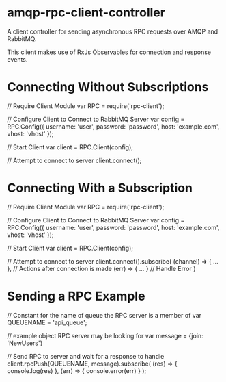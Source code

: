 # amqp-rpc-client-controller
A client controller for sending asynchronous RPC requests over AMQP and RabbitMQ.

This client makes use of RxJs Observables for connection and response events.

# Connecting Without Subscriptions
// Require Client Module
var RPC = require('rpc-client');

// Configure Client to Connect to RabbitMQ Server
var config = RPC.Config({
    username: 'user',
    password: 'password',
    host: 'example.com',
    vhost: 'vhost'
});

// Start Client
var client = RPC.Client(config);

// Attempt to connect to server
client.connect();

# Connecting With a Subscription
// Require Client Module
var RPC = require('rpc-client');

// Configure Client to Connect to RabbitMQ Server
var config = RPC.Config({
    username: 'user',
    password: 'password',
    host: 'example.com',
    vhost: 'vhost'
});

// Start Client
var client = RPC.Client(config);

// Attempt to connect to server
client.connect().subscribe(
    (channel) => { ... }, // Actions after connection is made
    (err) => { ... } // Handle Error
)

# Sending a RPC Example
// Constant for the name of queue the RPC server is a member of
var QUEUENAME = 'api_queue';

// example object RPC server may be looking for
var message = {join: 'NewUsers'} 

// Send RPC to server and wait for a response to handle
client.rpcPush(QUEUENAME, message).subscribe(
    (res) => { console.log(res) },
    (err) => { console.error(err) }
);